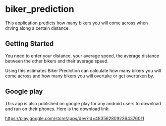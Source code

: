 # biker_prediction

This application predicts how many bikers you will come across when drving along a certain distance.

## Getting Started

You need to enter your distance, your average speed,
the average distance between the other bikers and their average speed.

Using this estimates Biker Prediction can calculate how many bikers you will come across
and how many bikers you will overtake or get overtaken by.

## Google play
This app is also published on google play for any android users to download and run on their phones. Here is the download link:

https://play.google.com/store/apps/dev?id=4835628092364376011
